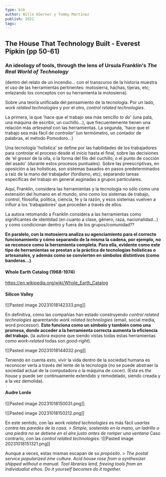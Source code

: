 ```yaml
---
type: bib
author: Willa Köerner y Tommy Martinez
publish: 2022
tags:
---
```

## The House That Technology Built - Everest Pipkin (pp 50-61)
### An ideology of tools, through the lens of Ursula Franklin's *The Real World of Technology*

(dentro del relato de un incendio... con el transcurso de la historia muestra el uso de las herramientas pertinentes: motosierra, hachas, tijeras, etc; enlazando los conceptos con su herramienta la motosierra).

Sobre una teoría unificada del pensamiento de la tecnología. Por un lado, *work related technologies* y por el otro, *control related technologies*.

La primera, la que 'hace que el trabajo sea más sencillo *to do*' (una pala, una máquina de escribir, un cuchillo...), que frecuentemente tienen una relación más *artesanal* con las herramientas. La segunda, 'hace que el trabajo sea más fácil de *controlar*' (un termómetro, un contador de palabras, el método Pomodoro...)

Una tecnología 'holística' se define por las habilidades de los trabajadores para controlar el proceso desde el inicio hasta el final, sobre las decisiones de 'el grosor de la olla, o la forma del filo del cuchillo, o el punto de cocción del asado' (durante estos procesos puntuales).
Sobre las preescriptivas, en oposición a las holísticas, son sistemas basados en pasos predeterminados a raíz de la mano del trabajador (fordismo, etc), separando tareas específicas del trabajo en general asginadas a grupos particulares.

Aquí, Franklin, considera las herramientas y la tecnología no sólo como una extensión del humano en el mundo, sino como los sistemas de trabajo, control, filosofía, política, ciencia, fe y la razón, y esos sistemas vuelven a influir a los 'trabajadores' que proceden a través de ellos.

La autora retomando a Franklin considera a las herramientas como significantes de identidad (en cuanto a clase, género, raza, nacionalidad...) y como condicionan dentro y fuera de los grupos/comunidad??

**En paralelo, con la motosierra analiza su agenciamiento para el correcto funcionamiento y cómo separando de la misma la cadena, por ejemplo, no se reconoce como la herramienta completa. Para ella, evidente como este tipo de herramientas se prestan a la práctica de tecnologías holísticas o artesanales, y además como se convierten en símbolos distintivos (como banderas...)**

#### Whole Earth Catalog (1968-1974)
https://en.wikipedia.org/wiki/Whole_Earth_Catalog

#### Silicon Valley
![[Pasted image 20231018142333.png]]


En definitiva, cómo las compañías han estado construyendo *control related technologies* aparentando *work related technologies* (email, social media, word processor). **Esto funciona como un símbolo y también como una promesa, donde acceder a la herramienta correcta aumenta la eficiencia del trabajo.** (la autora expone que siendo vistas todas estas herramientas como *work-related* todas son *good-right*).

![[Pasted image 20231018144032.png]]

Teniendo en cuenta esto, vivir la vida dentro de la sociedad humana es reconocer verla a través del lente de la tecnología (no se puede abstraer la sociedad actual de la computadora o la máquina de cocer). (Esta es *the house* y puede ser continuamente extendido y remodelado, siendo creada y a la vez demolida).
#### Audre Lorde
![[Pasted image 20231018150031.png]]

![[Pasted image 20231018150212.png]]

En este sentido, con las *work related technologies* es más fácil *usarlas contra las paredes de la casa.*
	*> Simple, sostenido en la mano, un ladrillo o una piedra no se detiene en el aire justo antes de romper una ventana*
Caso contrario, con las *control related technologies*.
![[Pasted image 20231018151321.png]]

Aunque a veces, estas mismas escapan de su *propósito*. 
	> *The postal service popularized zine culture. Acid house rose from a synthesizer shipped without a manual. Tool libraries lend, freeing tools from an individualist ethos. Do it yourself becomes do it together.*

